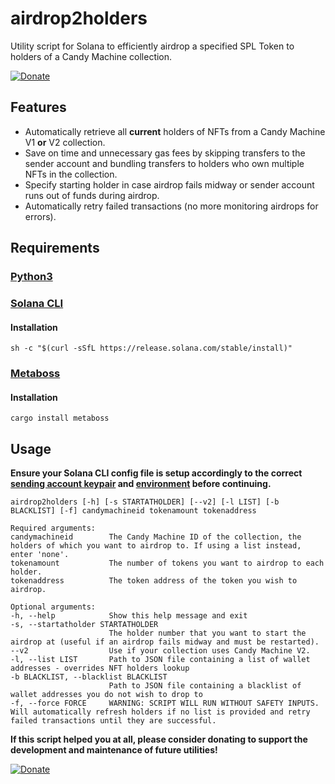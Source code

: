 # airdrop2holders
Utility script for Solana to efficiently airdrop a specified SPL Token to holders of a Candy Machine collection.

[![Donate](https://img.shields.io/badge/Donate-PayPal-green.svg)](https://www.paypal.com/donate/?hosted_button_id=KVTJPB8Z4DA8G)

## Features
- Automatically retrieve all **current** holders of NFTs from a Candy Machine V1 **or** V2 collection.
- Save on time and unnecessary gas fees by skipping transfers to the sender account and bundling transfers to holders who own multiple NFTs in the collection.
- Specify starting holder in case airdrop fails midway or sender account runs out of funds during airdrop.
- Automatically retry failed transactions (no more monitoring airdrops for errors).

## Requirements
### [Python3](https://www.python.org/downloads/)
### [Solana CLI](https://docs.solana.com/cli/install-solana-cli-tools)
#### Installation
```
sh -c "$(curl -sSfL https://release.solana.com/stable/install)"
```
### [Metaboss](https://github.com/samuelvanderwaal/metaboss)
#### Installation
```
cargo install metaboss
```
## Usage
**Ensure your Solana CLI config file is setup accordingly to the correct [sending account keypair](https://docs.solana.com/cli/transfer-tokens) and [environment](https://docs.solana.com/cli/choose-a-cluster) before continuing.**

```
airdrop2holders [-h] [-s STARTATHOLDER] [--v2] [-l LIST] [-b BLACKLIST] [-f] candymachineid tokenamount tokenaddress
```
```
Required arguments:
candymachineid        The Candy Machine ID of the collection, the holders of which you want to airdrop to. If using a list instead, enter 'none'.
tokenamount           The number of tokens you want to airdrop to each holder.
tokenaddress          The token address of the token you wish to airdrop.

Optional arguments:
-h, --help            Show this help message and exit
-s, --startatholder STARTATHOLDER
                      The holder number that you want to start the airdrop at (useful if an airdrop fails midway and must be restarted).
--v2                  Use if your collection uses Candy Machine V2.
-l, --list LIST       Path to JSON file containing a list of wallet addresses - overrides NFT holders lookup
-b BLACKLIST, --blacklist BLACKLIST
                      Path to JSON file containing a blacklist of wallet addresses you do not wish to drop to
-f, --force FORCE     WARNING: SCRIPT WILL RUN WITHOUT SAFETY INPUTS. Will automatically refresh holders if no list is provided and retry failed transactions until they are successful.
```

**If this script helped you at all, please consider donating to support the development and maintenance of future utilities!**

[![Donate](https://img.shields.io/badge/Donate-PayPal-green.svg)](https://www.paypal.com/donate/?hosted_button_id=KVTJPB8Z4DA8G)

